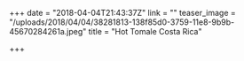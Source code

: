 +++
date = "2018-04-04T21:43:37Z"
link = ""
teaser_image = "/uploads/2018/04/04/38281813-138f85d0-3759-11e8-9b9b-45670284261a.jpeg"
title = "Hot Tomale Costa Rica"

+++
